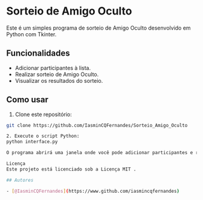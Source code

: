 # Sorteio de Amigo Oculto

Este é um simples programa de sorteio de Amigo Oculto desenvolvido em Python com Tkinter.

## Funcionalidades

- Adicionar participantes à lista.
- Realizar sorteio de Amigo Oculto.
- Visualizar os resultados do sorteio.

## Como usar

1. Clone este repositório:

```bash
git clone https://github.com/IasminCQFernandes/Sorteio_Amigo_Oculto

2. Execute o script Python:
python interface.py

O programa abrirá uma janela onde você pode adicionar participantes e realizar o sorteio.

Licença
Este projeto está licenciado sob a Licença MIT .

## Autores

- [@IasminCQFernandes](https://www.github.com/iasmincqfernandes)

